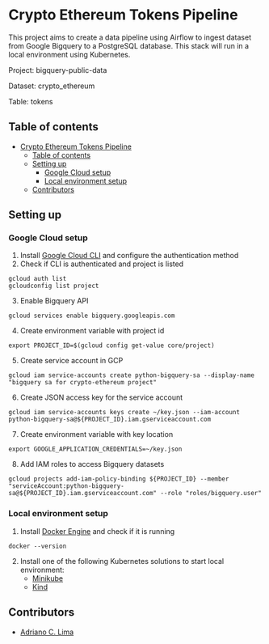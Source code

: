 # Crypto Ethereum Tokens Pipeline
This project aims to create a data pipeline using Airflow to ingest dataset from Google Bigquery to a PostgreSQL database. This stack will run in a local environment using Kubernetes.

Project: bigquery-public-data

Dataset: crypto_ethereum

Table: tokens

## Table of contents

- [Crypto Ethereum Tokens Pipeline](#crypto-ethereum-tokens-pipeline)
  - [Table of contents](#table-of-contents)
  - [Setting up](#setting-up)
    - [Google Cloud setup](#google-cloud-setup)
    - [Local environment setup](#local-environment-setup)
  - [Contributors](#contributors)


## Setting up
### Google Cloud setup
1. Install [Google Cloud CLI](https://cloud.google.com/sdk/docs/install) and configure the authentication method
2. Check if CLI is authenticated and project is listed 
```
gcloud auth list
gcloudconfig list project
```
3. Enable Bigquery API
```
gcloud services enable bigquery.googleapis.com
```
4. Create environment variable with project id
```
export PROJECT_ID=$(gcloud config get-value core/project)
```
5. Create service account in GCP
```
gcloud iam service-accounts create python-bigquery-sa --display-name "bigquery sa for crypto-ethereum project"
```
6. Create JSON access key for the service account
```
gcloud iam service-accounts keys create ~/key.json --iam-account python-bigquery-sa@${PROJECT_ID}.iam.gserviceaccount.com
```
7. Create environment variable with key location
```
export GOOGLE_APPLICATION_CREDENTIALS=~/key.json
```
8. Add IAM roles to access Bigquery datasets
```
gcloud projects add-iam-policy-binding ${PROJECT_ID} --member "serviceAccount:python-bigquery-sa@${PROJECT_ID}.iam.gserviceaccount.com" --role "roles/bigquery.user"
```


### Local environment setup
1. Install [Docker Engine](https://docs.docker.com/engine/install/) and check if it is running
```
docker --version
```
2. Install one of the following Kubernetes solutions to start local environment:
    - [Minikube](https://k8s-docs.netlify.app/en/docs/tasks/tools/install-minikube/)
    - [Kind](https://kind.sigs.k8s.io/docs/user/quick-start/#installation)


## Contributors
- [Adriano C. Lima](mailto:adrianocardoso1991@gmail.com)
